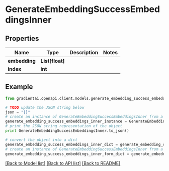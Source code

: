 # GenerateEmbeddingSuccessEmbeddingsInner


## Properties
Name | Type | Description | Notes
------------ | ------------- | ------------- | -------------
**embedding** | **List[float]** |  | 
**index** | **int** |  | 

## Example

```python
from gradientai.openapi.client.models.generate_embedding_success_embeddings_inner import GenerateEmbeddingSuccessEmbeddingsInner

# TODO update the JSON string below
json = "{}"
# create an instance of GenerateEmbeddingSuccessEmbeddingsInner from a JSON string
generate_embedding_success_embeddings_inner_instance = GenerateEmbeddingSuccessEmbeddingsInner.from_json(json)
# print the JSON string representation of the object
print GenerateEmbeddingSuccessEmbeddingsInner.to_json()

# convert the object into a dict
generate_embedding_success_embeddings_inner_dict = generate_embedding_success_embeddings_inner_instance.to_dict()
# create an instance of GenerateEmbeddingSuccessEmbeddingsInner from a dict
generate_embedding_success_embeddings_inner_form_dict = generate_embedding_success_embeddings_inner.from_dict(generate_embedding_success_embeddings_inner_dict)
```
[[Back to Model list]](../README.md#documentation-for-models) [[Back to API list]](../README.md#documentation-for-api-endpoints) [[Back to README]](../README.md)


